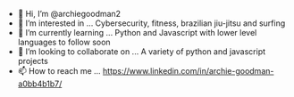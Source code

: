 - 👋 Hi, I’m @archiegoodman2
- 👀 I’m interested in ... Cybersecurity, fitness, brazilian jiu-jitsu and surfing
- 🌱 I’m currently learning ... Python and Javascript with lower level languages to follow soon
- 💞️ I’m looking to collaborate on ... A variety of python and javascript projects
- 📫 How to reach me ... https://www.linkedin.com/in/archie-goodman-a0bb4b1b7/ 

<!---
archiegoodman2/archiegoodman2 is a ✨ special ✨ repository because its `README.md` (this file) appears on your GitHub profile.
You can click the Preview link to take a look at your changes
--->


